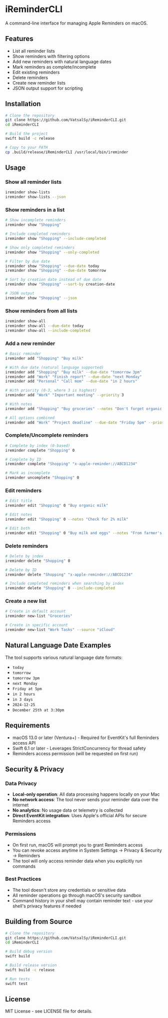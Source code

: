 # iReminderCLI

A command-line interface for managing Apple Reminders on macOS.

## Features

- List all reminder lists
- Show reminders with filtering options
- Add new reminders with natural language dates
- Mark reminders as complete/incomplete
- Edit existing reminders
- Delete reminders
- Create new reminder lists
- JSON output support for scripting

## Installation

```bash
# Clone the repository
git clone https://github.com/VatsalSy/iReminderCLI.git
cd iReminderCLI

# Build the project
swift build -c release

# Copy to your PATH
cp .build/release/iReminderCLI /usr/local/bin/ireminder
```

## Usage

### Show all reminder lists
```bash
ireminder show-lists
ireminder show-lists --json
```

### Show reminders in a list
```bash
# Show incomplete reminders
ireminder show "Shopping"

# Include completed reminders
ireminder show "Shopping" --include-completed

# Show only completed reminders
ireminder show "Shopping" --only-completed

# Filter by due date
ireminder show "Shopping" --due-date today
ireminder show "Shopping" --due-date tomorrow

# Sort by creation date instead of due date
ireminder show "Shopping" --sort-by creation-date

# JSON output
ireminder show "Shopping" --json
```

### Show reminders from all lists
```bash
ireminder show-all
ireminder show-all --due-date today
ireminder show-all --include-completed
```

### Add a new reminder
```bash
# Basic reminder
ireminder add "Shopping" "Buy milk"

# With due date (natural language supported)
ireminder add "Shopping" "Buy milk" --due-date "tomorrow 3pm"
ireminder add "Work" "Finish report" --due-date "next Monday"
ireminder add "Personal" "Call mom" --due-date "in 2 hours"

# With priority (0-3, where 3 is highest)
ireminder add "Work" "Important meeting" --priority 3

# With notes
ireminder add "Shopping" "Buy groceries" --notes "Don't forget organic vegetables"

# All options combined
ireminder add "Work" "Project deadline" --due-date "Friday 5pm" --priority 3 --notes "Final review needed"
```

### Complete/Uncomplete reminders
```bash
# Complete by index (0-based)
ireminder complete "Shopping" 0

# Complete by ID
ireminder complete "Shopping" "x-apple-reminder://ABCD1234"

# Mark as incomplete
ireminder uncomplete "Shopping" 0
```

### Edit reminders
```bash
# Edit title
ireminder edit "Shopping" 0 "Buy organic milk"

# Edit notes
ireminder edit "Shopping" 0 --notes "Check for 2% milk"

# Edit both
ireminder edit "Shopping" 0 "Buy milk and eggs" --notes "From farmer's market"
```

### Delete reminders
```bash
# Delete by index
ireminder delete "Shopping" 0

# Delete by ID
ireminder delete "Shopping" "x-apple-reminder://ABCD1234"

# Include completed reminders when searching by index
ireminder delete "Shopping" 0 --include-completed
```

### Create a new list
```bash
# Create in default account
ireminder new-list "Groceries"

# Create in specific account
ireminder new-list "Work Tasks" --source "iCloud"
```

## Natural Language Date Examples

The tool supports various natural language date formats:

- `today`
- `tomorrow`
- `tomorrow 3pm`
- `next Monday`
- `Friday at 5pm`
- `in 2 hours`
- `in 3 days`
- `2024-12-25`
- `December 25th at 3:30pm`

## Requirements

- macOS 13.0 or later (Ventura+) - Required for EventKit's full Reminders access API
- Swift 6.1 or later - Leverages StrictConcurrency for thread safety
- Reminders access permission (will be requested on first run)

## Security & Privacy

### Data Privacy
- **Local-only operation**: All data processing happens locally on your Mac
- **No network access**: The tool never sends your reminder data over the internet
- **No analytics**: No usage data or telemetry is collected
- **Direct EventKit integration**: Uses Apple's official APIs for secure Reminders access

### Permissions
- On first run, macOS will prompt you to grant Reminders access
- You can revoke access anytime in System Settings → Privacy & Security → Reminders
- The tool will only access reminder data when you explicitly run commands

### Best Practices
- The tool doesn't store any credentials or sensitive data
- All reminder operations go through macOS's security sandbox
- Command history in your shell may contain reminder text - use your shell's privacy features if needed

## Building from Source

```bash
# Clone the repository
git clone https://github.com/VatsalSy/iReminderCLI.git
cd iReminderCLI

# Build debug version
swift build

# Build release version
swift build -c release

# Run tests
swift test
```

## License

MIT License - see LICENSE file for details.